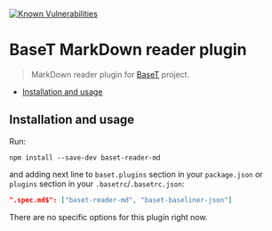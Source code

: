 [![Known Vulnerabilities](https://snyk.io/test/npm/baset-reader-md/badge.svg)](https://snyk.io/test/npm/baset-reader-md)

# BaseT MarkDown reader plugin
> MarkDown reader plugin for [BaseT](https://github.com/Igmat/baset) project.

<!-- START doctoc generated TOC please keep comment here to allow auto update -->
<!-- DON'T EDIT THIS SECTION, INSTEAD RE-RUN doctoc TO UPDATE -->


- [Installation and usage](#installation-and-usage)

<!-- END doctoc generated TOC please keep comment here to allow auto update -->

## Installation and usage
Run:
```
npm install --save-dev baset-reader-md
```
and adding next line to `baset.plugins` section in your `package.json` or `plugins` section in your `.basetrc`/`.basetrc.json`:
```JSON
".spec.md$": ["baset-reader-md", "baset-baseliner-json"]
```
There are no specific options for this plugin right now.

